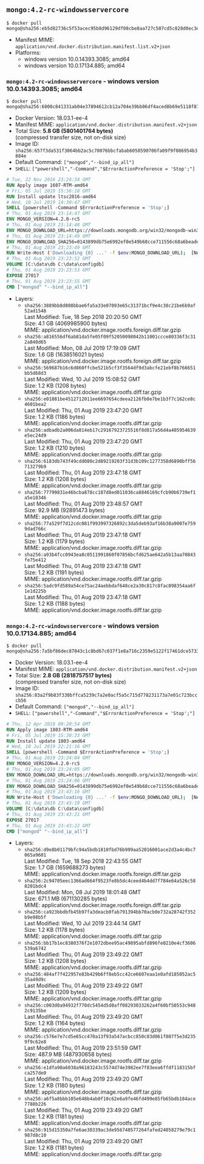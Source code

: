 ## `mongo:4.2-rc-windowsservercore`

```console
$ docker pull mongo@sha256:eb5d82736c5f53acec95b8d96129df08cbe8aa727c507cd5c828d0ec3e27f5aa
```

-	Manifest MIME: `application/vnd.docker.distribution.manifest.list.v2+json`
-	Platforms:
	-	windows version 10.0.14393.3085; amd64
	-	windows version 10.0.17134.885; amd64

### `mongo:4.2-rc-windowsservercore` - windows version 10.0.14393.3085; amd64

```console
$ docker pull mongo@sha256:6000c841331ab04e37894612cb12a704e39bb06df4aced8b69e5118f87510230
```

-	Docker Version: 18.03.1-ee-4
-	Manifest MIME: `application/vnd.docker.distribution.manifest.v2+json`
-	Total Size: **5.8 GB (5801401764 bytes)**  
	(compressed transfer size, not on-disk size)
-	Image ID: `sha256:657f3da531f3064bb2ac5c70076bbcfabab6058590706fa09f9f086954b3884e`
-	Default Command: `["mongod","--bind_ip_all"]`
-	`SHELL`: `["powershell","-Command","$ErrorActionPreference = 'Stop';"]`

```dockerfile
# Tue, 22 Nov 2016 23:24:34 GMT
RUN Apply image 1607-RTM-amd64
# Fri, 05 Jul 2019 15:56:18 GMT
RUN Install update ltsc2016-amd64
# Wed, 10 Jul 2019 14:30:47 GMT
SHELL [powershell -Command $ErrorActionPreference = 'Stop';]
# Thu, 01 Aug 2019 23:14:47 GMT
ENV MONGO_VERSION=4.2.0-rc5
# Thu, 01 Aug 2019 23:14:48 GMT
ENV MONGO_DOWNLOAD_URL=https://downloads.mongodb.org/win32/mongodb-win32-x86_64-2012plus-4.2.0-rc5-signed.msi
# Thu, 01 Aug 2019 23:14:49 GMT
ENV MONGO_DOWNLOAD_SHA256=0143899db75e6992ef0e549b68cce711556c68a6beadeb040d2cafa43c977a91
# Thu, 01 Aug 2019 23:23:49 GMT
RUN Write-Host ('Downloading {0} ...' -f $env:MONGO_DOWNLOAD_URL); 	[Net.ServicePointManager]::SecurityProtocol = [Net.SecurityProtocolType]::Tls12; 	(New-Object System.Net.WebClient).DownloadFile($env:MONGO_DOWNLOAD_URL, 'mongo.msi'); 		Write-Host ('Verifying sha256 ({0}) ...' -f $env:MONGO_DOWNLOAD_SHA256); 	if ((Get-FileHash mongo.msi -Algorithm sha256).Hash -ne $env:MONGO_DOWNLOAD_SHA256) { 		Write-Host 'FAILED!'; 		exit 1; 	}; 		Write-Host 'Installing ...'; 	Start-Process msiexec -Wait 		-ArgumentList @( 			'/i', 			'mongo.msi', 			'/quiet', 			'/qn', 			'INSTALLLOCATION=C:\mongodb', 			'ADDLOCAL=all' 		); 	$env:PATH = 'C:\mongodb\bin;' + $env:PATH; 	[Environment]::SetEnvironmentVariable('PATH', $env:PATH, [EnvironmentVariableTarget]::Machine); 		Write-Host 'Verifying install ...'; 	Write-Host '  mongo --version'; mongo --version; 	Write-Host '  mongod --version'; mongod --version; 		Write-Host 'Removing ...'; 	Remove-Item C:\mongodb\bin\*.pdb -Force; 	Remove-Item C:\windows\installer\*.msi -Force; 	Remove-Item mongo.msi -Force; 		Write-Host 'Complete.';
# Thu, 01 Aug 2019 23:23:52 GMT
VOLUME [C:\data\db C:\data\configdb]
# Thu, 01 Aug 2019 23:23:53 GMT
EXPOSE 27017
# Thu, 01 Aug 2019 23:23:55 GMT
CMD ["mongod" "--bind_ip_all"]
```

-	Layers:
	-	`sha256:3889bb8d808bbae6fa5a33e07093e65c31371bcf9e4c38c21be6b9af52ad1548`  
		Last Modified: Tue, 18 Sep 2018 20:20:50 GMT  
		Size: 4.1 GB (4069985900 bytes)  
		MIME: application/vnd.docker.image.rootfs.foreign.diff.tar.gzip
	-	`sha256:a816556df6ab81da5fe05f09f52050098042b11001ccce80336f3c312a840d65`  
		Last Modified: Mon, 08 Jul 2019 17:19:09 GMT  
		Size: 1.6 GB (1638516021 bytes)  
		MIME: application/vnd.docker.image.rootfs.foreign.diff.tar.gzip
	-	`sha256:569687b16c6d860ffcbe521b5cf3f3564df9d3abcfe21ebf8b766651bb5d68d3`  
		Last Modified: Wed, 10 Jul 2019 15:08:52 GMT  
		Size: 1.2 KB (1208 bytes)  
		MIME: application/vnd.docker.image.rootfs.diff.tar.gzip
	-	`sha256:e01881be4512712011ee6697654cdeea2126fb0e7be1b3f7c162ce8c4601bea2`  
		Last Modified: Thu, 01 Aug 2019 23:47:20 GMT  
		Size: 1.2 KB (1186 bytes)  
		MIME: application/vnd.docker.image.rootfs.diff.tar.gzip
	-	`sha256:adbadb2a006da814eb17c29167923725516f8d817a56d4a405954639e5ec24d9`  
		Last Modified: Thu, 01 Aug 2019 23:47:20 GMT  
		Size: 1.2 KB (1210 bytes)  
		MIME: application/vnd.docker.image.rootfs.diff.tar.gzip
	-	`sha256:6183db743f49cdd080c2d89219203f31d3b109c1277358d6890bff56713279b9`  
		Last Modified: Thu, 01 Aug 2019 23:47:18 GMT  
		Size: 1.2 KB (1208 bytes)  
		MIME: application/vnd.docker.image.rootfs.diff.tar.gzip
	-	`sha256:77799831e46bcba878cc187d8ed011036ca8846169cfcb90b6739ef1a5e18346`  
		Last Modified: Thu, 01 Aug 2019 23:48:57 GMT  
		Size: 92.9 MB (92891473 bytes)  
		MIME: application/vnd.docker.image.rootfs.diff.tar.gzip
	-	`sha256:77a529f7d12cdc081f993997326892c3da5deb93af16b38a9007e7599dad766c`  
		Last Modified: Thu, 01 Aug 2019 23:47:18 GMT  
		Size: 1.2 KB (1179 bytes)  
		MIME: application/vnd.docker.image.rootfs.diff.tar.gzip
	-	`sha256:a93b4fcc0943ea8c0511991860f07856bcfd625ae642a5b13aa70843fe75e412`  
		Last Modified: Thu, 01 Aug 2019 23:47:18 GMT  
		Size: 1.2 KB (1191 bytes)  
		MIME: application/vnd.docker.image.rootfs.diff.tar.gzip
	-	`sha256:5adc9fd589a54ce75ac24aebbdaf648ce2a30c817c8fac098354aa6f1e1d225b`  
		Last Modified: Thu, 01 Aug 2019 23:47:18 GMT  
		Size: 1.2 KB (1188 bytes)  
		MIME: application/vnd.docker.image.rootfs.diff.tar.gzip

### `mongo:4.2-rc-windowsservercore` - windows version 10.0.17134.885; amd64

```console
$ docker pull mongo@sha256:7a5bf86dec87043c1c8bd67c037f1e8a716c2359e5122f17461dce57333dadbd
```

-	Docker Version: 18.03.1-ee-4
-	Manifest MIME: `application/vnd.docker.distribution.manifest.v2+json`
-	Total Size: **2.8 GB (2818757517 bytes)**  
	(compressed transfer size, not on-disk size)
-	Image ID: `sha256:83a2f9b83f330bffca5239c7a2e0acf5a5c715d778231173a7e01c723bcccb56`
-	Default Command: `["mongod","--bind_ip_all"]`
-	`SHELL`: `["powershell","-Command","$ErrorActionPreference = 'Stop';"]`

```dockerfile
# Thu, 12 Apr 2018 09:20:54 GMT
RUN Apply image 1803-RTM-amd64
# Fri, 05 Jul 2019 15:30:33 GMT
RUN Install update 1803-amd64
# Wed, 10 Jul 2019 22:21:16 GMT
SHELL [powershell -Command $ErrorActionPreference = 'Stop';]
# Thu, 01 Aug 2019 23:24:04 GMT
ENV MONGO_VERSION=4.2.0-rc5
# Thu, 01 Aug 2019 23:24:05 GMT
ENV MONGO_DOWNLOAD_URL=https://downloads.mongodb.org/win32/mongodb-win32-x86_64-2012plus-4.2.0-rc5-signed.msi
# Thu, 01 Aug 2019 23:24:06 GMT
ENV MONGO_DOWNLOAD_SHA256=0143899db75e6992ef0e549b68cce711556c68a6beadeb040d2cafa43c977a91
# Thu, 01 Aug 2019 23:43:16 GMT
RUN Write-Host ('Downloading {0} ...' -f $env:MONGO_DOWNLOAD_URL); 	[Net.ServicePointManager]::SecurityProtocol = [Net.SecurityProtocolType]::Tls12; 	(New-Object System.Net.WebClient).DownloadFile($env:MONGO_DOWNLOAD_URL, 'mongo.msi'); 		Write-Host ('Verifying sha256 ({0}) ...' -f $env:MONGO_DOWNLOAD_SHA256); 	if ((Get-FileHash mongo.msi -Algorithm sha256).Hash -ne $env:MONGO_DOWNLOAD_SHA256) { 		Write-Host 'FAILED!'; 		exit 1; 	}; 		Write-Host 'Installing ...'; 	Start-Process msiexec -Wait 		-ArgumentList @( 			'/i', 			'mongo.msi', 			'/quiet', 			'/qn', 			'INSTALLLOCATION=C:\mongodb', 			'ADDLOCAL=all' 		); 	$env:PATH = 'C:\mongodb\bin;' + $env:PATH; 	[Environment]::SetEnvironmentVariable('PATH', $env:PATH, [EnvironmentVariableTarget]::Machine); 		Write-Host 'Verifying install ...'; 	Write-Host '  mongo --version'; mongo --version; 	Write-Host '  mongod --version'; mongod --version; 		Write-Host 'Removing ...'; 	Remove-Item C:\mongodb\bin\*.pdb -Force; 	Remove-Item C:\windows\installer\*.msi -Force; 	Remove-Item mongo.msi -Force; 		Write-Host 'Complete.';
# Thu, 01 Aug 2019 23:43:19 GMT
VOLUME [C:\data\db C:\data\configdb]
# Thu, 01 Aug 2019 23:43:21 GMT
EXPOSE 27017
# Thu, 01 Aug 2019 23:43:22 GMT
CMD ["mongod" "--bind_ip_all"]
```

-	Layers:
	-	`sha256:d9e8b01179bfc94a5bdb1810fbd76b999aa52016001ace2d3a4c4bc7065a9601`  
		Last Modified: Tue, 18 Sep 2018 22:43:55 GMT  
		Size: 1.7 GB (1659688273 bytes)  
		MIME: application/vnd.docker.image.rootfs.foreign.diff.tar.gzip
	-	`sha256:2c94705eec1366ad664f9523fe8b5dc4ceed4b4dd7f784e64a526c588201bdc4`  
		Last Modified: Mon, 08 Jul 2019 18:01:48 GMT  
		Size: 671.1 MB (671130285 bytes)  
		MIME: application/vnd.docker.image.rootfs.foreign.diff.tar.gzip
	-	`sha256:ca923bbdbfb45b97fa3deacb0fab791394bb70acb0e732a28742f352b9e98b5f`  
		Last Modified: Wed, 10 Jul 2019 23:44:14 GMT  
		Size: 1.2 KB (1178 bytes)  
		MIME: application/vnd.docker.image.rootfs.diff.tar.gzip
	-	`sha256:bb17b1ec8380376f2e1072dbee95ac49895abfd896fe0210e4cf3606539a6742`  
		Last Modified: Thu, 01 Aug 2019 23:49:22 GMT  
		Size: 1.2 KB (1208 bytes)  
		MIME: application/vnd.docker.image.rootfs.diff.tar.gzip
	-	`sha256:484af7f422957e83b429b6ff8eb5cc42ce6607eaa1e0afd185052ac535a49d9c`  
		Last Modified: Thu, 01 Aug 2019 23:49:22 GMT  
		Size: 1.2 KB (1209 bytes)  
		MIME: application/vnd.docker.image.rootfs.diff.tar.gzip
	-	`sha256:c003d0a94932f770dc5454d5d8aff08293033262a4f60bf50553c9482c9135be`  
		Last Modified: Thu, 01 Aug 2019 23:49:20 GMT  
		Size: 1.2 KB (1164 bytes)  
		MIME: application/vnd.docker.image.rootfs.diff.tar.gzip
	-	`sha256:c576e7e7cd5e65cc470a13f93a547acbcc850c83d061f807f5e3d2359f9c62e8`  
		Last Modified: Thu, 01 Aug 2019 23:51:59 GMT  
		Size: 487.9 MB (487930658 bytes)  
		MIME: application/vnd.docker.image.rootfs.diff.tar.gzip
	-	`sha256:e1dfa90a6038a96183243c5574d74e3982ee7f83eea6ffdf118315bfca257de0`  
		Last Modified: Thu, 01 Aug 2019 23:49:20 GMT  
		Size: 1.2 KB (1180 bytes)  
		MIME: application/vnd.docker.image.rootfs.diff.tar.gzip
	-	`sha256:a6f5a8bbb105e648b4ab0f10c62e6a9fe46fd499e85fb65bdb184ace7788b226`  
		Last Modified: Thu, 01 Aug 2019 23:49:20 GMT  
		Size: 1.2 KB (1181 bytes)  
		MIME: application/vnd.docker.image.rootfs.diff.tar.gzip
	-	`sha256:915d15350a7fe6ae38339ac3de956740577264fafed24058279e79c1987d8c10`  
		Last Modified: Thu, 01 Aug 2019 23:49:20 GMT  
		Size: 1.2 KB (1181 bytes)  
		MIME: application/vnd.docker.image.rootfs.diff.tar.gzip
